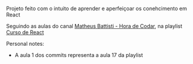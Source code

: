 Projeto feito com o intuito de aprender e aperfeiçoar os conehcimento em React

Seguindo as aulas do canal [Matheus Battisti - Hora de Codar](https://www.youtube.com/@MatheusBattisti/videos), na playlist [Curso de React](https://www.youtube.com/watch?v=yBWOIq_1i_Y&list=PLnDvRpP8BneyVA0SZ2okm-QBojomniQVO&index=19&ab_channel=MatheusBattisti-HoradeCodar)

Personal notes:

-   A aula 1 dos commits representa a aula 17 da playlist
